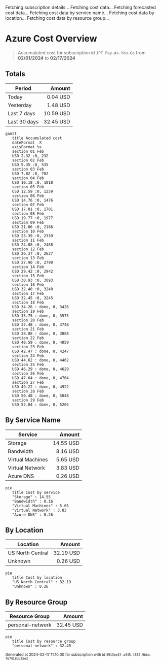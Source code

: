 Fetching subscription details...
Fetching cost data...
Fetching forecasted cost data...
Fetching cost data by service name...
Fetching cost data by location...
Fetching cost data by resource group...
# Azure Cost Overview

> Accumulated cost for subscription id `JPF Pay-As-You-Go` from **02/01/2024** to **02/17/2024**

## Totals

|Period|Amount|
|---|---:|
|Today|0.04 USD|
|Yesterday|1.48 USD|
|Last 7 days|10.59 USD|
|Last 30 days|32.45 USD|

```mermaid
gantt
   title Accumulated cost
   dateFormat  X
   axisFormat %s
   section 01 Feb
   USD 2.32 :0, 232
   section 02 Feb
   USD 5.35 :0, 535
   section 03 Feb
   USD 7.82 :0, 782
   section 04 Feb
   USD 10.18 :0, 1018
   section 05 Feb
   USD 12.59 :0, 1259
   section 06 Feb
   USD 14.76 :0, 1476
   section 07 Feb
   USD 17.01 :0, 1701
   section 08 Feb
   USD 19.77 :0, 1977
   section 09 Feb
   USD 21.86 :0, 2186
   section 10 Feb
   USD 23.39 :0, 2339
   section 11 Feb
   USD 24.88 :0, 2488
   section 12 Feb
   USD 26.37 :0, 2637
   section 13 Feb
   USD 27.90 :0, 2790
   section 14 Feb
   USD 29.42 :0, 2942
   section 15 Feb
   USD 30.93 :0, 3093
   section 16 Feb
   USD 32.40 :0, 3240
   section 17 Feb
   USD 32.45 :0, 3245
   section 18 Feb
   USD 34.26 : done, 0, 3426
   section 19 Feb
   USD 35.75 : done, 0, 3575
   section 20 Feb
   USD 37.48 : done, 0, 3748
   section 21 Feb
   USD 38.88 : done, 0, 3888
   section 22 Feb
   USD 40.59 : done, 0, 4059
   section 23 Feb
   USD 42.47 : done, 0, 4247
   section 24 Feb
   USD 44.62 : done, 0, 4462
   section 25 Feb
   USD 46.29 : done, 0, 4629
   section 26 Feb
   USD 47.64 : done, 0, 4764
   section 27 Feb
   USD 49.22 : done, 0, 4922
   section 28 Feb
   USD 50.48 : done, 0, 5048
   section 29 Feb
   USD 52.04 : done, 0, 5204
```

## By Service Name

|Service|Amount|
|---|---:|
|Storage|14.55 USD|
|Bandwidth|8.16 USD|
|Virtual Machines|5.65 USD|
|Virtual Network|3.83 USD|
|Azure DNS|0.26 USD|

```mermaid
pie
   title Cost by service
   "Storage" : 14.55
   "Bandwidth" : 8.16
   "Virtual Machines" : 5.65
   "Virtual Network" : 3.83
   "Azure DNS" : 0.26
```

## By Location

|Location|Amount|
|---|---:|
|US North Central|32.19 USD|
|Unknown|0.26 USD|

```mermaid
pie
   title Cost by location
   "US North Central" : 32.19
   "Unknown" : 0.26
```

## By Resource Group

|Resource Group|Amount|
|---|---:|
|personal-network|32.45 USD|

```mermaid
pie
   title Cost by resource group
   "personal-network" : 32.45
```

<sup>Generated at 2024-02-17 11:10:00 for subscription with id `4913be3f-a345-4652-9bba-767418dd25e3`</sup>

